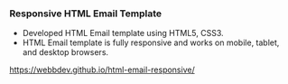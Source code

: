 ### Responsive HTML Email Template

* Developed HTML Email template using HTML5, CSS3.
* HTML Email template is fully responsive and works on mobile, tablet, and desktop browsers.

https://webbdev.github.io/html-email-responsive/
